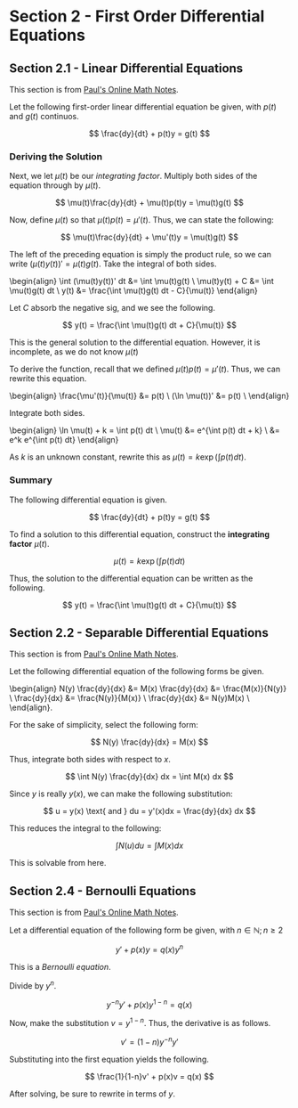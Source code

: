 # Section 2 - First Order Differential Equations

## Section 2.1 - Linear Differential Equations

This section is from [Paul's Online Math Notes](https://tutorial.math.lamar.edu/Classes/DE/Linear.aspx).

Let the following first-order linear differential equation be given, with $p(t)$ and $g(t)$ continuos.

$$
\frac{dy}{dt} + p(t)y = g(t)
$$

### Deriving the Solution

Next, we let $\mu(t)$ be our *integrating factor*. Multiply both sides of the equation through by $\mu(t)$.

$$
\mu(t)\frac{dy}{dt} + \mu(t)p(t)y = \mu(t)g(t)
$$

Now, define $\mu(t)$ so that $\mu(t)p(t) = \mu'(t)$. Thus, we can state the following:

$$
\mu(t)\frac{dy}{dt} + \mu'(t)y = \mu(t)g(t)
$$

The left of the preceding equation is simply the product rule, so we can write $(\mu(t)y(t))' = \mu(t)g(t)$. Take the integral of both sides.

\begin{align}
    \int (\mu(t)y(t))' dt &= \int \mu(t)g(t) \\
    \mu(t)y(t) + C &= \int \mu(t)g(t) dt \\
    y(t) &= \frac{\int \mu(t)g(t) dt - C}{\mu(t)}
\end{align}

Let $C$ absorb the negative sig, and we see the following.

$$
y(t) = \frac{\int \mu(t)g(t) dt + C}{\mu(t)}
$$

This is the general solution to the differential equation. However, it is incomplete, as we do not know $\mu(t)$

To derive the function, recall that we defined $\mu(t)p(t) = \mu'(t)$. Thus, we can rewrite this equation.

\begin{align}
    \frac{\mu'(t)}{\mu(t)} &= p(t) \\
    (\ln \mu(t))' &= p(t) \\
\end{align}

Integrate both sides.

\begin{align}
    \ln \mu(t) + k = \int p(t) dt \\
    \mu(t) &= e^{\int p(t) dt + k} \\
    &= e^k e^{\int p(t) dt}
\end{align}

As $k$ is an unknown constant, rewrite this as $\mu(t) = k \exp(\int p(t) dt)$.

### Summary

The following differential equation is given.

$$
\frac{dy}{dt} + p(t)y = g(t)
$$

To find a solution to this differential equation, construct the **integrating factor** $\mu(t)$.

$$\mu(t) = k \exp(\int p(t) dt)$$

Thus, the solution to the differential equation can be written as the following.

$$
y(t) = \frac{\int \mu(t)g(t) dt + C}{\mu(t)}
$$

## Section 2.2 - Separable Differential Equations

This section is from [Paul's Online Math Notes](https://tutorial.math.lamar.edu/Classes/DE/Separable.aspx).

Let the following differential equation of the following forms be given.

\begin{align}
    N(y) \frac{dy}{dx} &= M(x)
    \frac{dy}{dx} &= \frac{M(x)}{N(y)} \\
    \frac{dy}{dx} &= \frac{N(y)}{M(x)} \\
    \frac{dy}{dx} &= N(y)M(x) \\
\end{align}.

For the sake of simplicity, select the following form:

$$
N(y) \frac{dy}{dx} = M(x)
$$

Thus, integrate both sides with respect to $x$.

$$
\int N(y) \frac{dy}{dx} dx = \int M(x) dx
$$

Since $y$ is really $y(x)$, we can make the following substitution:

$$
u = y(x) \text{ and } du = y'(x)dx = \frac{dy}{dx} dx
$$

This reduces the integral to the following:

$$
\int N(u) du = \int M(x) dx
$$

This is solvable from here.

## Section 2.4 - Bernoulli Equations

This section is from [Paul's Online Math Notes](https://tutorial.math.lamar.edu/Classes/DE/Bernoulli.aspx).

Let a differential equation of the following form be given, with $n \in \mathbb{N}; n \geq 2$

$$
y' + p(x)y = q(x)y^n
$$

This is a *Bernoulli equation*.

Divide by $y^n$.

$$
y^{-n}y' + p(x)y^{1-n} = q(x)
$$

Now, make the substitution $v = y^{1-n}$. Thus, the derivative is as follows.

$$
v' = (1-n)y^{-n}y'
$$

Substituting into the first equation yields the following.

$$
\frac{1}{1-n}v' + p(x)v = q(x)
$$

After solving, be sure to rewrite in terms of $y$.
